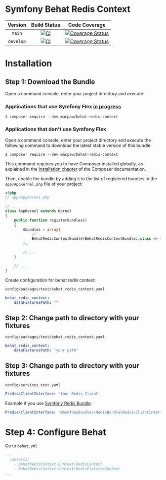 Symfony Behat Redis Context
=================================

| Version | Build Status | Code Coverage |
|:---------:|:-------------:|:-----:|
| `main`| [![CI][main Build Status Image]][main Build Status] | [![Coverage Status][main Code Coverage Image]][main Code Coverage] |
| `develop`| [![CI][develop Build Status Image]][develop Build Status] | [![Coverage Status][develop Code Coverage Image]][develop Code Coverage] |

Installation
============

Step 1: Download the Bundle
----------------------------------
Open a command console, enter your project directory and execute:

###  Applications that use Symfony Flex [in progress](https://github.com/MacPaw/BehatRedisContext/issues/2)

```console
$ composer require --dev macpaw/behat-redis-context
```

### Applications that don't use Symfony Flex

Open a command console, enter your project directory and execute the
following command to download the latest stable version of this bundle:

```console
$ composer require --dev macpaw/behat-redis-context
```

This command requires you to have Composer installed globally, as explained
in the [installation chapter](https://getcomposer.org/doc/00-intro.md)
of the Composer documentation.


Then, enable the bundle by adding it to the list of registered bundles
in the `app/AppKernel.php` file of your project:

```php
<?php
// app/AppKernel.php

// ...
class AppKernel extends Kernel
{
    public function registerBundles()
    {
        $bundles = array(
            // ...
            BehatRedisContextBundle\BehatRedisContextBundle::class => ['test' => true],
        );

        // ...
    }

    // ...
}
```

Create configuration for behat redis context:

`config/packages/test/behat_redis_context.yaml `
```yaml
behat_redis_context:
    dataFixturesPath: ""
```


Step 2: Change path to directory with your fixtures
----------------------------------
`config/packages/test/behat_redis_context.yaml `
```yaml
behat_redis_context:
    dataFixturesPath: "your path"
```

Step 3: Change path to directory with your fixtures
----------------------------------
`config/services_test.yaml`
```yaml
Predis\ClientInterface: 'Your Redis Client'
```

Example if you use [Symfony Redis Bundle](https://github.com/symfony-bundles/redis-bundle):
```yaml
Predis\ClientInterface: '@SymfonyBundles\RedisBundle\Redis\ClientInterface'
```

Step 4: Configure Behat
=============
Go to `behat.yml`

```yaml
...
  contexts:
    - BehatRedisContext\Context\RedisContext
    - BehatRedisContext\Context\RedisFixturesContext
...
```

[main Build Status]: https://github.com/macpaw/BehatRedisContext/actions?query=workflow%3ACI+branch%3Amain
[main Build Status Image]: https://github.com/macpaw/BehatRedisContext/workflows/CI/badge.svg?branch=main
[develop Build Status]: https://github.com/macpaw/BehatRedisContext/actions?query=workflow%3ACI+branch%3Adevelop
[develop Build Status Image]: https://github.com/macpaw/BehatRedisContext/workflows/CI/badge.svg?branch=develop
[main Code Coverage]: https://codecov.io/gh/macpaw/BehatRedisContext/branch/main
[main Code Coverage Image]: https://img.shields.io/codecov/c/github/macpaw/BehatRedisContext/main?logo=codecov
[develop Code Coverage]: https://codecov.io/gh/macpaw/BehatRedisContext/branch/develop
[develop Code Coverage Image]: https://img.shields.io/codecov/c/github/macpaw/BehatRedisContext/develop?logo=codecov
